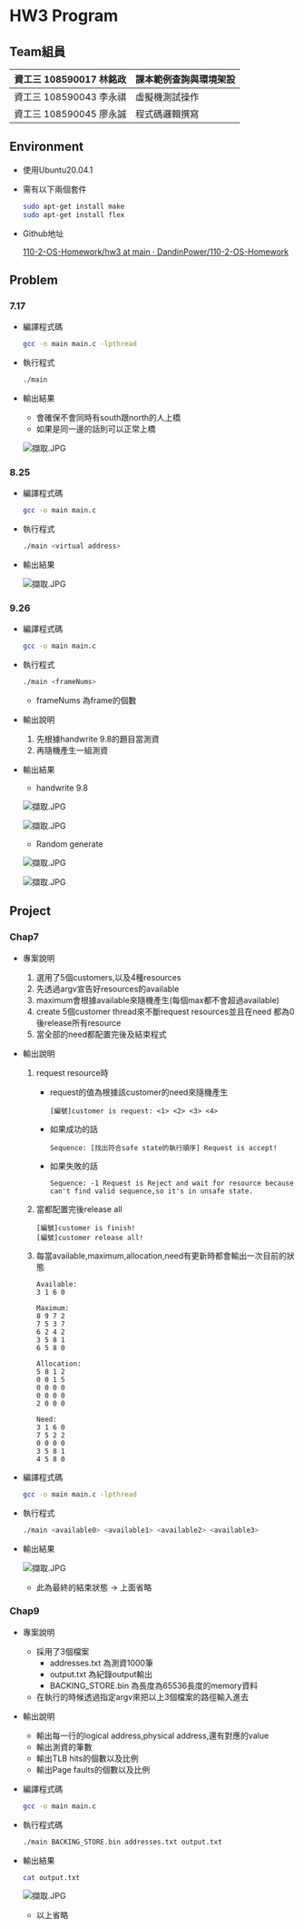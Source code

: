 # HW3 Program

## Team組員

| 資工三 108590017 林銘政 | 課本範例查詢與環境架設 |
| --- | --- |
| 資工三 108590043 李永祺 | 虛擬機測試操作 |
| 資工三 108590045 廖永誠  | 程式碼邏輯撰寫 |

## Environment

- 使用Ubuntu20.04.1
- 需有以下兩個套件
    
    ```bash
    sudo apt-get install make
    sudo apt-get install flex
    ```
    
- Github地址
    
    [110-2-OS-Homework/hw3 at main · DandinPower/110-2-OS-Homework](https://github.com/DandinPower/110-2-OS-Homework/tree/main/hw3)
    

## Problem

### 7.17

- 編譯程式碼
    
    ```bash
    gcc -o main main.c -lpthread 
    ```
    
- 執行程式
    
    ```bash
    ./main
    ```
    
- 輸出結果
    - 會確保不會同時有south跟north的人上橋
    - 如果是同一邊的話則可以正常上橋
    
    ![擷取.JPG](image/%E6%93%B7%E5%8F%96.jpg)
    

### 8.25

- 編譯程式碼
    
    ```bash
    gcc -o main main.c
    ```
    
- 執行程式
    
    ```bash
    ./main <virtual address>
    ```
    
- 輸出結果
    
    ![擷取.JPG](image/%E6%93%B7%E5%8F%96%201.jpg)
    

### 9.26

- 編譯程式碼
    
    ```bash
    gcc -o main main.c
    ```
    
- 執行程式
    
    ```bash
    ./main <frameNums>
    ```
    
    - frameNums 為frame的個數
- 輸出說明
    1. 先根據handwrite 9.8的題目當測資
    2. 再隨機產生一組測資
- 輸出結果
    - handwrite 9.8
    
    ![擷取.JPG](image/%E6%93%B7%E5%8F%96%202.jpg)
    
    ![擷取.JPG](image/%E6%93%B7%E5%8F%96%203.jpg)
    
    - Random generate
    
    ![擷取.JPG](image/%E6%93%B7%E5%8F%96%204.jpg)
    
    ![擷取.JPG](image/%E6%93%B7%E5%8F%96%205.jpg)
    

## Project

### Chap7

- 專案說明
    1. 選用了5個customers,以及4種resources
    2. 先透過argv宣告好resources的available
    3. maximum會根據available來隨機產生(每個max都不會超過available)
    4. create 5個customer thread來不斷request resources並且在need 都為0後release所有resource
    5. 當全部的need都配置完後及結束程式
- 輸出說明
    1. request resource時
        - request的值為根據該customer的need來隨機產生
            
            ```
            [編號]customer is request: <1> <2> <3> <4>
            ```
            
        - 如果成功的話
            
            ```
            Sequence: [找出符合safe state的執行順序] Request is accept!
            ```
            
        - 如果失敗的話
            
            ```
            Sequence: -1 Request is Reject and wait for resource because can't find valid sequence,so it's in unsafe state.
            ```
            
    2. 當都配置完後release all
        
        ```
        [編號]customer is finish!
        [編號]customer release all!
        ```
        
    3. 每當available,maximum,allocation,need有更新時都會輸出一次目前的狀態
        
        ```
        Available:
        3 1 6 0 
        
        Maximum:
        8 9 7 2 
        7 5 3 7 
        6 2 4 2 
        3 5 8 1 
        6 5 8 0 
        
        Allocation:
        5 8 1 2 
        0 0 1 5 
        0 0 0 0 
        0 0 0 0 
        2 0 0 0 
        
        Need:
        3 1 6 0 
        7 5 2 2 
        0 0 0 0 
        3 5 8 1 
        4 5 8 0
        ```
        
- 編譯程式碼
    
    ```bash
    gcc -o main main.c -lpthread
    ```
    
- 執行程式
    
    ```bash
    ./main <available0> <available1> <available2> <available3>
    ```
    
- 輸出結果
    
    ![擷取.JPG](image/%E6%93%B7%E5%8F%96%206.jpg)
    
    - 此為最終的結束狀態 → 上面省略

### Chap9

- 專案說明
    - 採用了3個檔案
        - addresses.txt 為測資1000筆
        - output.txt 為紀錄output輸出
        - BACKING_STORE.bin 為長度為65536長度的memory資料
    - 在執行的時候透過指定argv來把以上3個檔案的路徑輸入進去
- 輸出說明
    - 輸出每一行的logical address,physical address,還有對應的value
    - 輸出測資的筆數
    - 輸出TLB hits的個數以及比例
    - 輸出Page faults的個數以及比例
- 編譯程式碼
    
    ```bash
    gcc -o main main.c
    ```
    
- 執行程式碼
    
    ```bash
    ./main BACKING_STORE.bin addresses.txt output.txt
    ```
    
- 輸出結果
    
    ```bash
    cat output.txt
    ```
    
    ![擷取.JPG](image/%E6%93%B7%E5%8F%96%207.jpg)
    
    - 以上省略